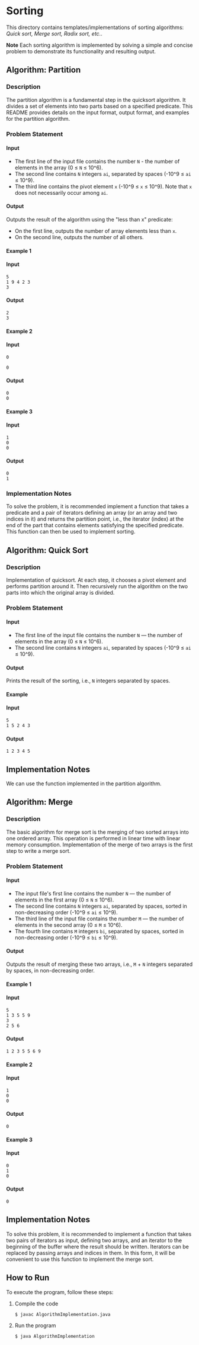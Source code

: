 # Sorting
This directory contains templates/implementations of sorting algorithms: *Quick sort, Merge sort, Radix sort, etc*..

**Note**
Each sorting algorithm is implemented by solving a simple and concise problem to demonstrate its functionality and resulting output.


## **Algorithm: Partition**

### Description
The partition algorithm is a fundamental step in the quicksort algorithm. It divides a set of elements into two parts based on a specified predicate. This README provides details on the input format, output format, and examples for the partition algorithm.

### Problem Statement
#### Input
- The first line of the input file contains the number `N` - the number of elements in the array (0 ≤ `N` ≤ 10^6).
- The second line contains `N` integers `ai`, separated by spaces (-10^9 ≤ `ai` ≤ 10^9).
- The third line contains the pivot element `x` (-10^9 ≤ `x` ≤ 10^9). Note that `x` does not necessarily occur among `ai`.

#### Output
Outputs the result of the algorithm using the "less than x" predicate:
- On the first line, outputs the number of array elements less than `x`.
- On the second line, outputs the number of all others.

#### Example 1
#### Input
```plaintext
5
1 9 4 2 3
3
```

#### Output
```plaintext
2
3
```

#### Example 2
#### Input
```plaintext
0

0
```

#### Output
```plaintext
0
0
```

#### Example 3
#### Input
```plaintext
1
0
0
```

#### Output
```plaintext
0
1
```

### Implementation Notes
To solve the problem, it is recommended implement a function that takes a predicate and a pair of iterators defining an array (or an array and two indices in it) and returns the partition point, i.e., the iterator (index) at the end of the part that contains elements satisfying the specified predicate. This function can then be used to implement sorting.


## **Algorithm: Quick Sort**

### Description
Implementation of quicksort.
At each step, it chooses a pivot element and performs partition around it. Then recursively run the algorithm on the two parts into which the original array is divided.

### Problem Statement
#### Input
- The first line of the input file contains the number `N` — the number of elements in the array (0 ≤ `N` ≤ 10^6).
- The second line contains `N` integers `ai`, separated by spaces (-10^9 ≤ `ai` ≤ 10^9).

#### Output
Prints the result of the sorting, i.e., `N` integers separated by spaces.

#### Example
#### Input
```plaintext
5
1 5 2 4 3
```

#### Output
```plaintext
1 2 3 4 5
```

## Implementation Notes
We can use the function implemented in the partition algorithm.


## **Algorithm: Merge**

### Description
The basic algorithm for merge sort is the merging of two sorted arrays into one ordered array. This operation is performed in linear time with linear memory consumption. Implementation of the merge of two arrays is the first step to write a merge sort.

### Problem Statement
#### Input
- The input file's first line contains the number `N` — the number of elements in the first array (0 ≤ `N` ≤ 10^6).
- The second line contains `N` integers `ai`, separated by spaces, sorted in non-decreasing order (-10^9 ≤ `ai` ≤ 10^9).
- The third line of the input file contains the number `M` — the number of elements in the second array (0 ≤ `M` ≤ 10^6).
- The fourth line contains `M` integers `bi`, separated by spaces, sorted in non-decreasing order (-10^9 ≤ `bi` ≤ 10^9).

#### Output
Outputs the result of merging these two arrays, i.e., `M` + `N` integers separated by spaces, in non-decreasing order.

#### Example 1
#### Input
```plaintext
5
1 3 5 5 9
3
2 5 6
```

#### Output
```plaintext
1 2 3 5 5 6 9
```

#### Example 2
#### Input
```plaintext
1
0
0
```

#### Output
```plaintext
0
```

#### Example 3
#### Input
```plaintext
0
1
0
```

#### Output
```plaintext
0
```

## Implementation Notes
To solve this problem, it is recommended to implement a function that takes two pairs of iterators as input, defining two arrays, and an iterator to the beginning of the buffer where the result should be written. Iterators can be replaced by passing arrays and indices in them. In this form, it will be convenient to use this function to implement the merge sort.


## How to Run
To execute the program, follow these steps:

1. Compile the code
   ```console
   $ javac AlgorithmImplementation.java
   ```
2. Run the program
    ```console
   $ java AlgorithmImplementation
   ```
